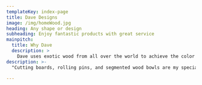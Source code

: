 ```yaml
---
templateKey: index-page
title: Dave Designs
image: /img/homeWood.jpg
heading: Any shape or design 
subheading: Enjoy fantastic products with great service
mainpitch:
  title: Why Dave
  description: >
    Dave uses exotic wood from all over the world to achieve the color and design he is looking for. Each plank of wood is hand picked from local businesses in New Hampshire. Locally crafted, exquisitely finished, made with a soul.
description: >-
  "Cutting boards, rolling pins, and segmented wood bowls are my specialty but I like doing something different, keep on the look out for new products." -Dave

---
```

